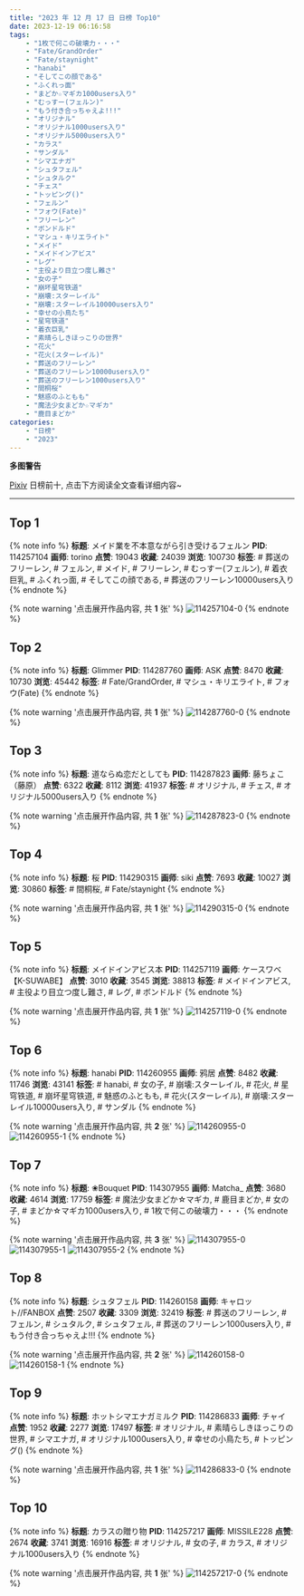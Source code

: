 ```yaml
---
title: "2023 年 12 月 17 日 日榜 Top10"
date: 2023-12-19 06:16:58
tags:
    - "1枚で何この破壊力・・・"
    - "Fate/GrandOrder"
    - "Fate/staynight"
    - "hanabi"
    - "そしてこの顔である"
    - "ふくれっ面"
    - "まどか☆マギカ1000users入り"
    - "むっすー(フェルン)"
    - "もう付き合っちゃえよ!!!"
    - "オリジナル"
    - "オリジナル1000users入り"
    - "オリジナル5000users入り"
    - "カラス"
    - "サンダル"
    - "シマエナガ"
    - "シュタフェル"
    - "シュタルク"
    - "チェス"
    - "トッピング()"
    - "フェルン"
    - "フォウ(Fate)"
    - "フリーレン"
    - "ボンドルド"
    - "マシュ・キリエライト"
    - "メイド"
    - "メイドインアビス"
    - "レグ"
    - "主役より目立つ度し難さ"
    - "女の子"
    - "崩坏星穹铁道"
    - "崩壊:スターレイル"
    - "崩壊:スターレイル10000users入り"
    - "幸せの小鳥たち"
    - "星穹铁道"
    - "着衣巨乳"
    - "素晴らしきほっこりの世界"
    - "花火"
    - "花火(スターレイル)"
    - "葬送のフリーレン"
    - "葬送のフリーレン10000users入り"
    - "葬送のフリーレン1000users入り"
    - "間桐桜"
    - "魅惑のふともも"
    - "魔法少女まどか☆マギカ"
    - "鹿目まどか"
categories:
    - "日榜"
    - "2023"
---
```


<i class="fa fa-triangle-exclamation"></i>**多图警告**<i class="fa fa-triangle-exclamation"></i>

[Pixiv](https://www.pixiv.net/) 日榜前十, 点击下方阅读全文查看详细内容~

<!-- more -->

---

## Top 1

{% note info %}
**标题**: メイド業を不本意ながら引き受けるフェルン
**PID**: 114257104 **画师**: torino
**点赞**: 19043 **收藏**: 24039 **浏览**: 100730
**标签**: # 葬送のフリーレン, # フェルン, # メイド, # フリーレン, # むっすー(フェルン), # 着衣巨乳, # ふくれっ面, # そしてこの顔である, # 葬送のフリーレン10000users入り
{% endnote %}

{% note warning '点击展开作品内容, 共 **1** 张' %}
![114257104-0](https://i.pixiv.re/img-original/img/2023/12/16/00/00/36/114257104_p0.jpg)
{% endnote %}

## Top 2

{% note info %}
**标题**: Glimmer
**PID**: 114287760 **画师**: ASK
**点赞**: 8470 **收藏**: 10730 **浏览**: 45442
**标签**: # Fate/GrandOrder, # マシュ・キリエライト, # フォウ(Fate)
{% endnote %}

{% note warning '点击展开作品内容, 共 **1** 张' %}
![114287760-0](https://i.pixiv.re/img-original/img/2023/12/17/00/00/47/114287760_p0.png)
{% endnote %}

## Top 3

{% note info %}
**标题**: 道ならぬ恋だとしても
**PID**: 114287823 **画师**: 藤ちょこ（藤原）
**点赞**: 6322 **收藏**: 8112 **浏览**: 41937
**标签**: # オリジナル, # チェス, # オリジナル5000users入り
{% endnote %}

{% note warning '点击展开作品内容, 共 **1** 张' %}
![114287823-0](https://i.pixiv.re/img-original/img/2023/12/17/00/01/08/114287823_p0.png)
{% endnote %}

## Top 4

{% note info %}
**标题**: 桜
**PID**: 114290315 **画师**: siki
**点赞**: 7693 **收藏**: 10027 **浏览**: 30860
**标签**: # 間桐桜, # Fate/staynight
{% endnote %}

{% note warning '点击展开作品内容, 共 **1** 张' %}
![114290315-0](https://i.pixiv.re/img-original/img/2023/12/17/01/19/50/114290315_p0.jpg)
{% endnote %}

## Top 5

{% note info %}
**标题**: メイドインアビス本
**PID**: 114257119 **画师**: ケースワベ【K-SUWABE】
**点赞**: 3010 **收藏**: 3545 **浏览**: 38813
**标签**: # メイドインアビス, # 主役より目立つ度し難さ, # レグ, # ボンドルド
{% endnote %}

{% note warning '点击展开作品内容, 共 **1** 张' %}
![114257119-0](https://i.pixiv.re/img-original/img/2023/12/16/00/00/41/114257119_p0.jpg)
{% endnote %}

## Top 6

{% note info %}
**标题**: hanabi
**PID**: 114260955 **画师**: 鸦居
**点赞**: 8482 **收藏**: 11746 **浏览**: 43141
**标签**: # hanabi, # 女の子, # 崩壊:スターレイル, # 花火, # 星穹铁道, # 崩坏星穹铁道, # 魅惑のふともも, # 花火(スターレイル), # 崩壊:スターレイル10000users入り, # サンダル
{% endnote %}

{% note warning '点击展开作品内容, 共 **2** 张' %}
![114260955-0](https://i.pixiv.re/img-original/img/2023/12/16/02/10/38/114260955_p0.jpg)
![114260955-1](https://i.pixiv.re/img-original/img/2023/12/16/02/10/38/114260955_p1.jpg)
{% endnote %}

## Top 7

{% note info %}
**标题**: ❀Bouquet
**PID**: 114307955 **画师**: Matcha_
**点赞**: 3680 **收藏**: 4614 **浏览**: 17759
**标签**: # 魔法少女まどか☆マギカ, # 鹿目まどか, # 女の子, # まどか☆マギカ1000users入り, # 1枚で何この破壊力・・・
{% endnote %}

{% note warning '点击展开作品内容, 共 **3** 张' %}
![114307955-0](https://i.pixiv.re/img-original/img/2023/12/17/18/23/12/114307955_p0.jpg)
![114307955-1](https://i.pixiv.re/img-original/img/2023/12/17/18/23/12/114307955_p1.jpg)
![114307955-2](https://i.pixiv.re/img-original/img/2023/12/17/18/23/12/114307955_p2.jpg)
{% endnote %}

## Top 8

{% note info %}
**标题**: シュタフェル
**PID**: 114260158 **画师**: キャロット//FANBOX
**点赞**: 2507 **收藏**: 3309 **浏览**: 32419
**标签**: # 葬送のフリーレン, # フェルン, # シュタルク, # シュタフェル, # 葬送のフリーレン1000users入り, # もう付き合っちゃえよ!!!
{% endnote %}

{% note warning '点击展开作品内容, 共 **2** 张' %}
![114260158-0](https://i.pixiv.re/img-original/img/2023/12/16/01/32/40/114260158_p0.png)
![114260158-1](https://i.pixiv.re/img-original/img/2023/12/16/01/32/40/114260158_p1.png)
{% endnote %}

## Top 9

{% note info %}
**标题**: ホットシマエナガミルク
**PID**: 114286833 **画师**: チャイ
**点赞**: 1952 **收藏**: 2277 **浏览**: 17497
**标签**: # オリジナル, # 素晴らしきほっこりの世界, # シマエナガ, # オリジナル1000users入り, # 幸せの小鳥たち, # トッピング()
{% endnote %}

{% note warning '点击展开作品内容, 共 **1** 张' %}
![114286833-0](https://i.pixiv.re/img-original/img/2023/12/16/23/37/21/114286833_p0.png)
{% endnote %}

## Top 10

{% note info %}
**标题**: カラスの贈り物
**PID**: 114257217 **画师**: MISSILE228
**点赞**: 2674 **收藏**: 3741 **浏览**: 16916
**标签**: # オリジナル, # 女の子, # カラス, # オリジナル1000users入り
{% endnote %}

{% note warning '点击展开作品内容, 共 **1** 张' %}
![114257217-0](https://i.pixiv.re/img-original/img/2023/12/16/00/01/23/114257217_p0.jpg)
{% endnote %}
